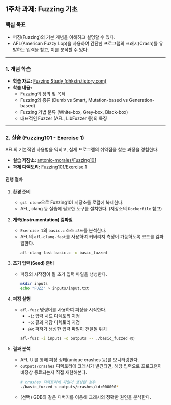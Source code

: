 ## 1주차 과제: Fuzzing 기초

### 핵심 목표
- 퍼징(Fuzzing)의 기본 개념을 이해하고 설명할 수 있다.
- AFL(American Fuzzy Lop)을 사용하여 간단한 프로그램의 크래시(Crash)를 유발하는 입력을 찾고, 이를 분석할 수 있다.

---

### 1. 개념 학습

- **학습 자료:** [Fuzzing Study (dhkstn.tistory.com)](https://dhkstn.tistory.com/entry/Fuzzing-Study)
- **학습 내용:**
    - Fuzzing의 정의 및 목적
    - Fuzzing의 종류 (Dumb vs Smart, Mutation-based vs Generation-based)
    - Fuzzing 기법 분류 (White-box, Grey-box, Black-box)
    - 대표적인 Fuzzer (AFL, LibFuzzer 등)의 특징

---

### 2. 실습 (Fuzzing101 - Exercise 1)

AFL의 기본적인 사용법을 익히고, 실제 프로그램의 취약점을 찾는 과정을 경험한다.

- **실습 저장소:** [antonio-morales/Fuzzing101](https://github.com/antonio-morales/Fuzzing101)
- **과제 디렉토리:** [Fuzzing101/Exercise 1](https://github.com/antonio-morales/Fuzzing101/tree/main/Exercise%201)

#### 진행 절차

1.  **환경 준비**
    - `git clone`으로 Fuzzing101 저장소를 로컬에 복제한다.
    - AFL, clang 등 실습에 필요한 도구를 설치한다. (저장소의 `Dockerfile` 참고)

2.  **계측(Instrumentation) 컴파일**
    - `Exercise 1`의 `basic.c` 소스 코드를 분석한다.
    - AFL의 `afl-clang-fast`를 사용하여 커버리지 측정이 가능하도록 코드를 컴파일한다.
      ```bash
      afl-clang-fast basic.c -o basic_fuzzed
      ```

3.  **초기 입력(Seed) 준비**
    - 퍼징의 시작점이 될 초기 입력 파일을 생성한다.
      ```bash
      mkdir inputs
      echo "FUZZ" > inputs/input.txt
      ```

4.  **퍼징 실행**
    - `afl-fuzz` 명령어를 사용하여 퍼징을 시작한다.
        - `-i`: 입력 시드 디렉토리 지정
        - `-o`: 결과 저장 디렉토리 지정
        - `@@`: 퍼저가 생성한 입력 파일이 전달될 위치
      ```bash
      afl-fuzz -i inputs -o outputs -- ./basic_fuzzed @@
      ```

5.  **결과 분석**
    - AFL UI를 통해 퍼징 상태(unique crashes 등)를 모니터링한다.
    - `outputs/crashes` 디렉토리에 크래시가 발견되면, 해당 입력으로 프로그램이 비정상 종료되는지 직접 재현해본다.
      ```bash
      # crashes 디렉토리에 파일이 생성된 경우
      ./basic_fuzzed < outputs/crashes/id:000000*
      ```
    - (선택) GDB와 같은 디버거를 이용해 크래시의 정확한 원인을 분석한다.
